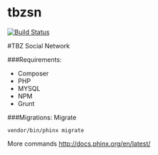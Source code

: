 # tbzsn
[![Build Status](https://travis-ci.org/CollaByte/tbzsn.svg?branch=master)](https://travis-ci.org/CollaByte/tbzsn)

#TBZ Social Network

###Requirements:
- Composer
- PHP
- MYSQL
- NPM
- Grunt

###Migrations:
Migrate
```
vendor/bin/phinx migrate
```
More commands 
http://docs.phinx.org/en/latest/
